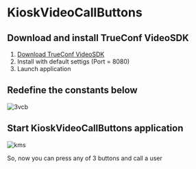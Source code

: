 # KioskVideoCallButtons

## Download and install TrueConf VideoSDK

   1. [Download TrueConf VideoSDK](https://github.com/TrueConf/pyVideoSDK/blob/main/download.md)
   1. Install with default settigs (Port = 8080)
   1. Launch application

## Redefine the constants below
![3vcb](https://github.com/zoboff/KioskVideoCallButtons/assets/33928051/a8a715f1-9986-48ea-adca-ae5dd40630b8)

## Start KioskVideoCallButtons application

![kms](https://github.com/zoboff/KioskVideoCallButtons/assets/33928051/2dd6d1e4-d4d5-4f15-aac9-7e6aaf340ca0)


So, now you can press any of 3 buttons and call a user
